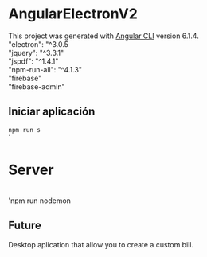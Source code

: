 # AngularElectronV2

This project was generated with [Angular CLI](https://github.com/angular/angular-cli) version 6.1.4.
<br />
"electron": "^3.0.5
<br />
"jquery": "^3.3.1"
<br />
"jspdf": "^1.4.1"
<br />
"npm-run-all": "^4.1.3"
<br />
"firebase"
<br />
"firebase-admin"

## Iniciar aplicación

`npm run s`
<br />`
# Server
<br />
'npm run nodemon

## Future

Desktop aplication that allow you to create a custom bill.


